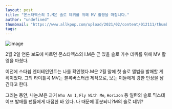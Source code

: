 ```yaml
---
layout: post
title: "몬스타엑스의 I.M은 솔로 데뷔를 위해 MV 촬영을 마칩니다."
author: "undefined"
thumbnail: "https://www.allkpop.com/upload/2021/02/content/012111/thumb/1612231905-20210119-im.jpg"
tags: 
---
```



![image](https://www.allkpop.com/upload/2021/02/content/012111/1612231905-20210119-im.jpg)

2월 2일 언론 보도에 따르면 몬스타엑스의 I.M은 곧 있을 솔로 가수 데뷔를 위해 MV 촬영을 마쳤다.

이전에 스타쉽 엔터테인먼트는 나를 확인했다.M은 2월 말에 첫 솔로 앨범을 발매할 계획이었다. 그의 타이틀곡 MV는 블록버스터급 제작으로, 보는 이들에게 강한 인상을 남긴다고 한다.

그러는 동안, 나는.M은 과거 `Who Am I`, `Fly With Me`, `Horizon` 등 일련의 솔로 믹스테이프 발매를 팬들에게 대접한 바 있다. 나 때문에 흥분되니?M의 솔로 데뷔?